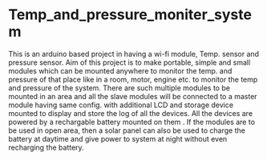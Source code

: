 # Temp_and_pressure_moniter_system
This is an arduino based project in having a wi-fi module, Temp. sensor and pressure sensor. Aim of this project is to 
make portable, simple and small modules which can be mounted anywhere to monitor the temp. and pressure of that place like 
in a room, motor, engine etc. to monitor the temp and pressure of the system. 
There are such multiple modules to be mounted in an area and all the slave modules will be connected to a master module having same config. with additional LCD and storage device mounted to display and store the log of all the devices. All the devices are 
powered by a rechargable battery mounted on them . If the modules are to be used in open area, then a solar panel can also be used
to charge the battery at daytime and give power to system at night without even recharging the battery.

